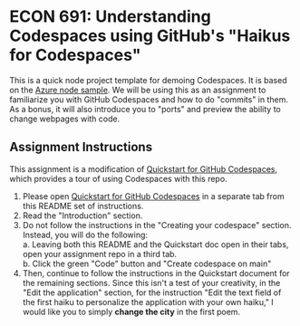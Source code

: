 
# ECON 691: Understanding Codespaces using GitHub's "Haikus for Codespaces"

This is a quick node project template for demoing Codespaces. It is based on the [Azure node sample](https://github.com/Azure-Samples/nodejs-docs-hello-world). We will be using this as an assignment to familiarize you with GitHub Codespaces and how to do "commits" in them. As a bonus, it will also introduce you to "ports" and preview the ability to change webpages with code.

## Assignment Instructions

This assignment is a modification of [Quickstart for GitHub Codespaces](https://docs.github.com/en/codespaces/getting-started/quickstart), which provides a tour of using Codespaces with this repo.

1. Please open [Quickstart for GitHub Codespaces](https://docs.github.com/en/codespaces/getting-started/quickstart) in a separate tab from this README set of instructions.
2. Read the "Introduction" section.
3. Do not follow the instructions in the "Creating your codespace" section. Instead, you will do the following:  
    a. Leaving both this README and the Quickstart doc open in their tabs, open your assignment repo in a third tab.  
    b. Click the green "Code" button and "Create codespace on main"
4.  Then, continue to follow the instructions in the Quickstart document for the remaining sections. Since this isn't a test of your creativity, in the "Edit the application" section, for the instruction "Edit the text field of the first haiku to personalize the application with your own haiku," I would like you to simply **change the city** in the first poem. 
